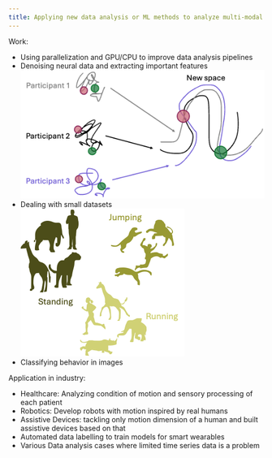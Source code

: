 ```yaml
---
title: Applying new data analysis or ML methods to analyze multi-modal time series data
---
```


Work:
- Using parallelization and GPU/CPU to improve data analysis pipelines
- Denoising neural data and extracting important features
![''](image-3.png)
- Dealing with small datasets
![''](image-4.png)
- Classifying behavior in images

Application in industry:
- Healthcare: Analyzing condition of motion and sensory processing of each patient
- Robotics: Develop robots with motion inspired by real humans
- Assistive Devices: tackling only motion dimension of a human and built assistive devices based on that
- Automated data labelling to train models for smart wearables
- Various Data analysis cases where limited time series data is a problem

<!--more-->
